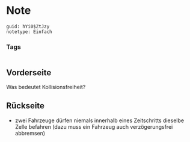# Note
```
guid: hYi0$ZtJzy
notetype: Einfach
```

### Tags
```
```

## Vorderseite
Was bedeutet Kollisionsfreiheit?

## Rückseite
<ul>
  <li>zwei Fahrzeuge dürfen niemals innerhalb eines Zeitschritts
  dieselbe Zelle befahren (dazu muss ein Fahrzeug auch
  verzögerungsfrei abbremsen)
</ul>
